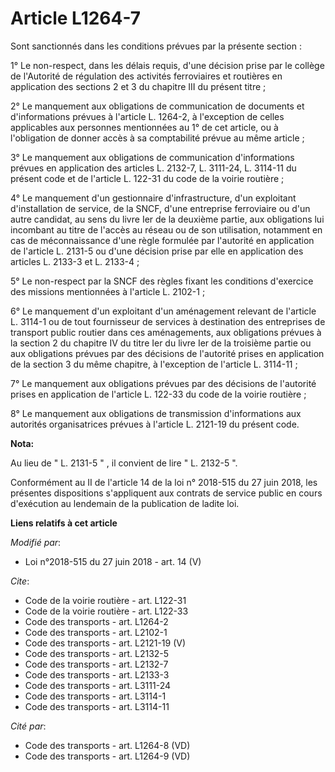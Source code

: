 # Article L1264-7

Sont sanctionnés dans les conditions prévues par la présente section : 

1° Le non-respect, dans les délais requis, d'une décision prise par le collège de l'Autorité de régulation des activités
ferroviaires et routières en application des sections 2 et 3 du chapitre III du présent titre ; 

2° Le manquement aux obligations de communication de documents et d'informations prévues à l'article L. 1264-2, à l'exception
de celles applicables aux personnes mentionnées au 1° de cet article, ou à l'obligation de donner accès à sa comptabilité
prévue au même article ; 

3° Le manquement aux obligations de communication d'informations prévues en application des articles L. 2132-7, L. 3111-24,
L. 3114-11 du présent code et de l'article L. 122-31 du code de la voirie routière ; 

4° Le manquement d'un gestionnaire d'infrastructure, d'un exploitant d'installation de service, de la SNCF, d'une entreprise
ferroviaire ou d'un autre candidat, au sens du livre Ier de la deuxième partie, aux obligations lui incombant au titre de
l'accès au réseau ou de son utilisation, notamment en cas de méconnaissance d'une règle formulée par l'autorité en
application de l'article L. 2131-5 ou d'une décision prise par elle en application des articles L. 2133-3 et L. 2133-4 ; 

5° Le non-respect par la SNCF des règles fixant les conditions d'exercice des missions mentionnées à l'article L. 2102-1 ; 

6° Le manquement d'un exploitant d'un aménagement relevant de l'article L. 3114-1 ou de tout fournisseur de services à
destination des entreprises de transport public routier dans ces aménagements, aux obligations prévues à la section 2 du
chapitre IV du titre Ier du livre Ier de la troisième partie ou aux obligations prévues par des décisions de l'autorité
prises en application de la section 3 du même chapitre, à l'exception de l'article L. 3114-11 ; 

7° Le manquement aux obligations prévues par des décisions de l'autorité prises en application de l'article L. 122-33 du code
de la voirie routière ; 

8° Le manquement aux obligations de transmission d'informations aux autorités organisatrices prévues à l'article L. 2121-19
du présent code.

**Nota:**

Au lieu de " L. 2131-5 " , il convient de lire " L. 2132-5 ".

Conformément au II de l'article 14 de la loi n° 2018-515 du 27 juin 2018, les présentes dispositions s'appliquent aux
contrats de service public en cours d'exécution au lendemain de la publication de ladite loi.

**Liens relatifs à cet article**

_Modifié par_:

  - Loi n°2018-515 du 27 juin 2018 - art. 14 (V)

_Cite_:

  - Code de la voirie routière - art. L122-31
  - Code de la voirie routière - art. L122-33
  - Code des transports - art. L1264-2
  - Code des transports - art. L2102-1
  - Code des transports - art. L2121-19 (V)
  - Code des transports - art. L2132-5
  - Code des transports - art. L2132-7
  - Code des transports - art. L2133-3
  - Code des transports - art. L3111-24
  - Code des transports - art. L3114-1
  - Code des transports - art. L3114-11

_Cité par_:

  - Code des transports - art. L1264-8 (VD)
  - Code des transports - art. L1264-9 (VD)
